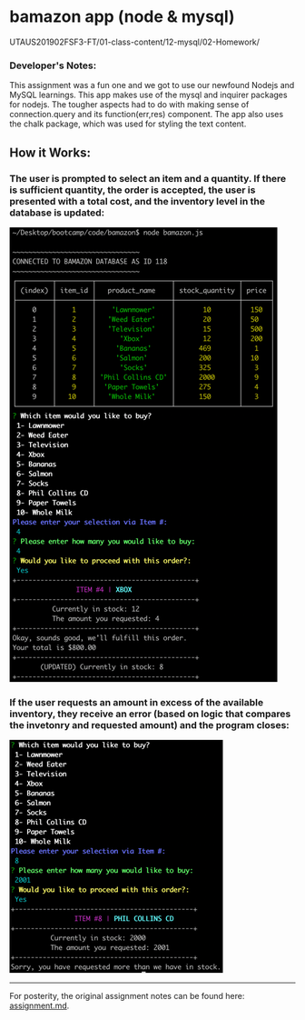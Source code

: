# bamazon app (node & mysql)
UTAUS201902FSF3-FT/01-class-content/12-mysql/02-Homework/

### Developer's Notes:
This assignment was a fun one and we got to use our newfound Nodejs and MySQL learnings. This app makes use of the mysql and inquirer packages for nodejs. The tougher aspects had to do with making sense of connection.query and its function(err,res) component. The app also uses the chalk package, which was used for styling the text content.

## How it Works:

### The user is prompted to select an item and a quantity. If there is sufficient quantity, the order is accepted, the user is presented with a total cost, and the inventory level in the database is updated:

![](https://raw.githubusercontent.com/cf512/bamazon/master/images/01-in-stock.png)

### If the user requests an amount in excess of the available inventory, they receive an error (based on logic that compares the invetonry and requested amount) and the program closes:

![](https://raw.githubusercontent.com/cf512/bamazon/master/images/02-out-of-stock.png)

---

For posterity, the original assignment notes can be found here: [assignment.md](https://github.com/cf512/bamazon/blob/master/assignment.md). 